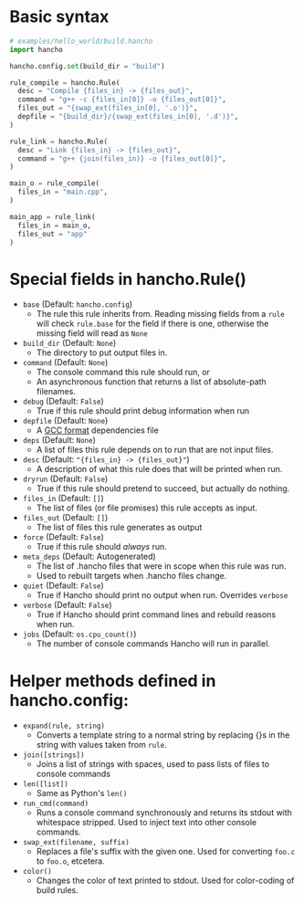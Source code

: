 # Basic syntax

```py
# examples/hello_world/build.hancho
import hancho

hancho.config.set(build_dir = "build")

rule_compile = hancho.Rule(
  desc = "Compile {files_in} -> {files_out}",
  command = "g++ -c {files_in[0]} -o {files_out[0]}",
  files_out = "{swap_ext(files_in[0], '.o')}",
  depfile = "{build_dir}/{swap_ext(files_in[0], '.d')}",
)

rule_link = hancho.Rule(
  desc = "Link {files_in} -> {files_out}",
  command = "g++ {join(files_in)} -o {files_out[0]}",
)

main_o = rule_compile(
  files_in = "main.cpp",
)

main_app = rule_link(
  files_in = main_o,
  files_out = "app"
)
```

# Special fields in hancho.Rule()

- ```base``` (Default: ```hancho.config```)
    - The rule this rule inherits from. Reading missing fields from a ```rule``` will check ```rule.base``` for the field if there is one, otherwise the missing field will read as ```None```
- ```build_dir``` (Default: ```None```)
    - The directory to put output files in.
- ```command``` (Default: ```None```)
    - The console command this rule should run, or
    - An asynchronous function that returns a list of absolute-path filenames.
- ```debug``` (Default: ```False```)
    - True if this rule should print debug information when run
- ```depfile``` (Default: ```None```)
    - A [GCC format](http://www.google.com/search?q=gcc+dependency+file+format) dependencies file
- ```deps``` (Default: ```None```)
    - A list of files this rule depends on to run that are not input files.
- ```desc``` (Default: ```"{files_in} -> {files_out}"```)
    - A description of what this rule does that will be printed when run.
- ```dryrun``` (Default: ```False```)
    - True if this rule should pretend to succeed, but actually do nothing.
- ```files_in``` (Default: ```[]```)
    - The list of files (or file promises) this rule accepts as input.
- ```files_out``` (Default: ```[]```)
    - The list of files this rule generates as output
- ```force``` (Default: ```False```)
    - True if this rule should _always_ run.
- ```meta_deps``` (Default: Autogenerated)
    - The list of .hancho files that were in scope when this rule was run.
    - Used to rebuilt targets when .hancho files change.
- ```quiet``` (Default: ```False```)
    - True if Hancho should print no output when run. Overrides ```verbose```
- ```verbose``` (Default: ```False```)
    - True if Hancho should print command lines and rebuild reasons when run.
- ```jobs``` (Default: ```os.cpu_count()```)
    - The number of console commands Hancho will run in parallel.

# Helper methods defined in hancho.config:

 - ```expand(rule, string)```
    - Converts a template string to a normal string by replacing {}s in the string with values taken from ```rule```.
 - ```join([strings])```
    - Joins a list of strings with spaces, used to pass lists of files to console commands
 - ```len([list])```
    - Same as Python's ```len()```
 - ```run_cmd(command)```
    - Runs a console command synchronously and returns its stdout with whitespace stripped. Used to inject text into other console commands.
 - ```swap_ext(filename, suffix)```
    - Replaces a file's suffix with the given one. Used for converting ```foo.c``` to ```foo.o```, etcetera.
 - ```color()```
    - Changes the color of text printed to stdout. Used for color-coding of build rules.
